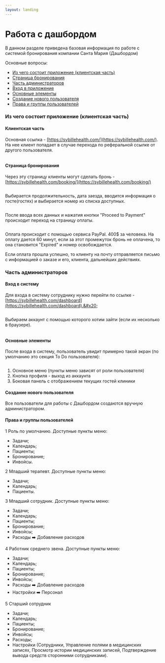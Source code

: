 ```yaml
---
layout: landing
---
```


# Работа с дашбордом

В данном разделе приведена базовая информация по работе с системой бронирования компании Санта Мария (Дашбордом)

Основные вопросы:

* [Из чего состоит приложение (клиентская часть)](work-with-dashboard.md#client-admin-parts)
* [Страница бронирования](work-with-dashboard.md#booking-page)
* [Часть администраторов](work-with-dashboard.md#admin-section)
* [Вход в приложение](work-with-dashboard.md#admin-login)
* [Основные элементы](work-with-dashboard.md#basic-elements)
* [Создание нового пользователя](work-with-dashboard.md#create-new-user)
* [Права и группы пользователей](work-with-dashboard.md#staff-roles)

### Из чего состоит приложение (клиентская часть) <a href="#client-admin-parts" id="client-admin-parts"></a>

#### Клиентская часть

Основная ссылка - [https://sybillehealth.com/](https://sybillehealth.com/). На нее клиент попадает в случае перехода по реферальной ссылке от другого пользователя.&#x20;

<figure><img src="../../.gitbook/assets/image (4) (1) (1).png" alt=""><figcaption></figcaption></figure>

#### Страница бронирования  <a href="#booking-page" id="booking-page"></a>

Через эту страницу клиенты могут сделать бронь - [https://sybillehealth.com/booking/](https://sybillehealth.com/booking/)

<figure><img src="../../.gitbook/assets/image (5) (1) (1).png" alt=""><figcaption></figcaption></figure>

Выбирается продолжительность, дата заезда, вводится информация о госте(гостях) и выбирается номер из списка доступных.&#x20;

<figure><img src="../../.gitbook/assets/image (2).png" alt=""><figcaption></figcaption></figure>

После ввода всех данных и нажатия кнопки "Proceed to Payment" происходит переход на страницу оплаты.

<figure><img src="../../.gitbook/assets/image (3) (1).png" alt=""><figcaption></figcaption></figure>

Оплата происходит с помощью сервиса PayPal. 400$ за человека. На оплату дается 60 минут, если за этот промежуток бронь не оплачена, то она становится "Expired" и номер освобождается.&#x20;

Если оплата прошла успешно, то клиенту на почту отправляется письмо с информацией о заказе и его, клиента, дальнейших действиях.



### Часть администраторов <a href="#admin-section" id="admin-section"></a>

#### Вход в систему <a href="#admin-login" id="admin-login"></a>

Для входа в систему сотруднику нужно перейти по ссылке - [https://sybillehealth.com/dashboard](https://sybillehealth.com/dashboard).&#x20;

<figure><img src="../../.gitbook/assets/image (1) (1).png" alt=""><figcaption></figcaption></figure>

Выбираем аккаунт с помощью которого хотим зайти (если их несколько в браузере).

<figure><img src="../../.gitbook/assets/image (6).png" alt=""><figcaption></figcaption></figure>

#### Основные элементы <a href="#basic-elements" id="basic-elements"></a>

После входа в систему, пользователь увидит примерно такой экран (по умолчанию это секция To Do пользователя):

<figure><img src="../../.gitbook/assets/image (7) (1).png" alt=""><figcaption></figcaption></figure>

1. Основное меню (пункты меню зависят от роли пользователя)
2. Кнопка профиля - выход из аккаунта
3. Боковая панель с отображением текущих гостей клиники

#### Создание нового пользователя <a href="#create-new-user" id="create-new-user"></a>

Все пользователи для работы с Дашбордом создаются вручную администратором.

#### Права и группы пользователей <a href="#staff-roles" id="staff-roles"></a>

1 Роль по умолчанию. Доступные пункты меню:

* Задачи;
* Календарь;
* Пациенты;
* Бронирование;
* Инвойсы.

2 Младший терапевт. Доступные пункты меню:

* Задачи;
* Календарь;
* Пациенты.

3 Младший сотрудник. Доступные пункты меню:

* Задачи;
* Календарь;
* Пациенты;
* Бронирование;
* Инвойсы;
* Расходы ➡️ Добавление расходов

4 Работник среднего звена. Доступные пункты меню:

* Задачи;
* Календарь;
* Пациенты;
* Бронирование;
* Инвойсы;
* Расходы ➡️ Добавление расходов
* Настройки ➡️ Персонал

5 Старший сотрудник

* Задачи;
* Календарь;
* Пациенты;
* Бронирование;
* Инвойсы;
* Расходы;
* Настройки (Сотрудники, Управление полями в медицинских записях, Просмотр истории медицинских записей, Подтверждение вывода средств сторонними сотрудниками).



